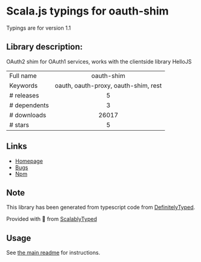 
# Scala.js typings for oauth-shim

Typings are for version 1.1

## Library description:
OAuth2 shim for OAuth1 services, works with the clientside library HelloJS

|                    |                 |
| ------------------ | :-------------: |
| Full name          | oauth-shim |
| Keywords           | oauth, oauth-proxy, oauth-shim, rest |
| # releases         | 5 |
| # dependents       | 3 |
| # downloads        | 26017 |
| # stars            | 5 |

## Links
- [Homepage](https://github.com/MrSwitch/node-oauth-shim)
- [Bugs](https://github.com/MrSwitch/node-oauth-shim/issues)
- [Npm](https://www.npmjs.com/package/oauth-shim)
    


## Note
This library has been generated from typescript code from [DefinitelyTyped](https://definitelytyped.org).

Provided with :purple_heart: from [ScalablyTyped](https://github.com/oyvindberg/ScalablyTyped)

## Usage
See [the main readme](../../readme.md) for instructions.


